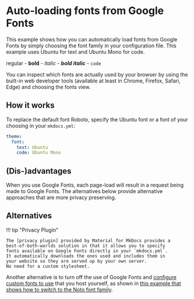 # Auto-loading fonts from Google Fonts

This example shows how you can automatically load fonts from Google Fonts by
simply choosing the font family in your configuration file. This example
uses Ubuntu for text and Ubuntu Mono for code.

regular - __bold__ - *italic* - __*bold italic*__ - `code`

You can inspect which fonts are actually used by your browser by using
the built-in web developer tools (available at least in Chrome, Firefox,
Safari, Edge) and choosing the fonts view. 

## How it works

To replace the default font Roboto, specify the Ubuntu font or a font of your
choosing in your `mkdocs.yml`:

```yaml
theme:
  font: 
    text: Ubuntu
    code: Ubuntu Mono
```

## (Dis-)advantages

When you use Google Fonts, each page-load will result in a request being made to
Google Fonts. The alternatives below provide alternative approaches that are
more privacy preserving.

## Alternatives

!!! tip "Privacy Plugin"

    The [privacy plugin] provided by Material for MkDocs provides a
    best-of-both-worlds solution in that it allows you to specify
    fonts available on Google Fonts directly in your `mkdocs.yml`.
    It automatically downloads the ones used and includes them in
    your website so they are served up by your own server.
    No need for a custom stylesheet.

Another alternative is to turn off the use of Google Fonts and
[configure custom fonts to use] that you host yourself, as shown in 
[this example that shows how to switch to the Noto font family].

[privacy plugin]: https://squidfunk.github.io/mkdocs-material/plugins/privacy/
[configure custom fonts to use]: https://squidfunk.github.io/mkdocs-material/setup/changing-the-fonts/#additional-fonts
[this example that shows how to switch to the Noto font family]: ../fonts-custom
